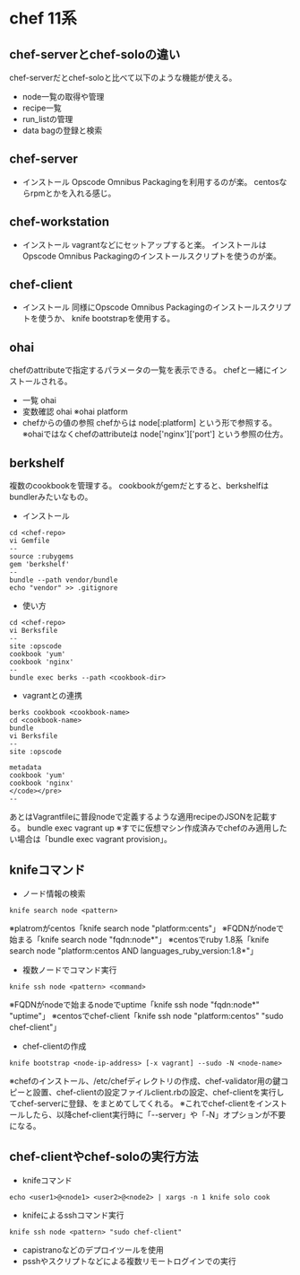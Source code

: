 # chef 11系


## chef-serverとchef-soloの違い
chef-serverだとchef-soloと比べて以下のような機能が使える。
* node一覧の取得や管理
* recipe一覧
* run_listの管理
* data bagの登録と検索

## chef-server
* インストール
Opscode Omnibus Packagingを利用するのが楽。
centosならrpmとかを入れる感じ。


## chef-workstation
* インストール
vagrantなどにセットアップすると楽。
インストールはOpscode Omnibus Packagingのインストールスクリプトを使うのが楽。


## chef-client
* インストール
同様にOpscode Omnibus Packagingのインストールスクリプトを使うか、
knife bootstrapを使用する。



## ohai
chefのattributeで指定するパラメータの一覧を表示できる。
chefと一緒にインストールされる。
* 一覧
ohai
* 変数確認
ohai <value>
※ohai platform
* chefからの値の参照
chefからは node[:platform] という形で参照する。
※ohaiではなくchefのattributeは node['nginx']['port'] という参照の仕方。


## berkshelf
複数のcookbookを管理する。
cookbookがgemだとすると、berkshelfはbundlerみたいなもの。
* インストール

```
cd <chef-repo>
vi Gemfile
--
source :rubygems
gem 'berkshelf'
--
bundle --path vendor/bundle
echo "vendor" >> .gitignore
```
* 使い方

```
cd <chef-repo>
vi Berksfile
--
site :opscode
cookbook 'yum'
cookbook 'nginx'
--
bundle exec berks --path <cookbook-dir>
```
* vagrantとの連携

```
berks cookbook <cookbook-name>
cd <cookbook-name>
bundle
vi Berksfile
--
site :opscode

metadata
cookbook 'yum'
cookbook 'nginx'
</code></pre>
--
```
あとはVagrantfileに普段nodeで定義するような適用recipeのJSONを記載する。
bundle exec vagrant up
※すでに仮想マシン作成済みでchefのみ適用したい場合は「bundle exec vagrant provision」。


## knifeコマンド
* ノード情報の検索

```
knife search node <pattern>
```
※platromがcentos「knife search node "platform:cents"」
※FQDNがnodeで始まる「knife search node "fqdn:node*"」
※centosでruby 1.8系「knife search node "platform:centos AND languages_ruby_version:1.8*"」
* 複数ノードでコマンド実行

```
knife ssh node <pattern> <command>
```
※FQDNがnodeで始まるnodeでuptime「knife ssh node "fqdn:node*" "uptime"」
※centosでchef-client「knife ssh node "platform:centos" "sudo chef-client"」
* chef-clientの作成

```
knife bootstrap <node-ip-address> [-x vagrant] --sudo -N <node-name>
```
※chefのインストール、/etc/chefディレクトリの作成、chef-validator用の鍵コピーと設置、chef-clientの設定ファイルclient.rbの設定、chef-clientを実行してchef-serverに登録、をまとめてしてくれる。
※これでchef-clientをインストールしたら、以降chef-client実行時に「--server」や「-N」オプションが不要になる。


## chef-clientやchef-soloの実行方法
* knifeコマンド

```
echo <user1>@<node1> <user2>@<node2> | xargs -n 1 knife solo cook
```
* knifeによるsshコマンド実行

```
knife ssh node <pattern> "sudo chef-client"
```
* capistranoなどのデプロイツールを使用
* psshやスクリプトなどによる複数リモートログインでの実行


